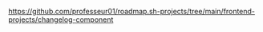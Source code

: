 https://github.com/professeur01/roadmap.sh-projects/tree/main/frontend-projects/changelog-component
